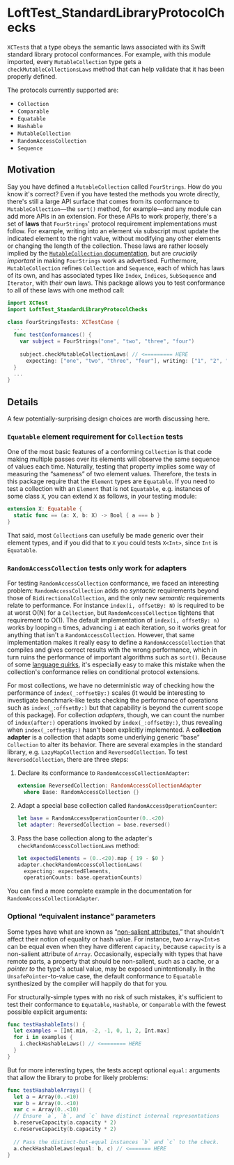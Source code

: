# LoftTest_StandardLibraryProtocolChecks

`XCTest`s that a type obeys the semantic laws associated with its Swift standard library protocol
conformances.  For example, with this module imported, every `MutableCollection` type gets a
`checkMutableCollectionsLaws` method that can help validate that it has been properly defined.

The protocols currently supported are:

* `Collection`
* `Comparable`
* `Equatable`
* `Hashable`
* `MutableCollection`
* `RandomAccessCollection`
* `Sequence`

## Motivation

Say you have defined a `MutableCollection` called `FourStrings`.  How do you know it's correct?
Even if you have tested the methods you wrote directly, there's still a large API surface that comes
from its conformance to `MutableCollection`—the `sort()` method, for example—and any module can add
more APIs in an extension.  For these APIs to work properly, there's a set of **laws** that
`FourStrings`' protocol requirement implementations must follow.  For example, writing into an
element via subscript must update the indicated element to the right value, without modifying any
other elements or changing the length of the collection.  These laws are rather loosely implied by
the [`MutableCollection`
documentation](https://developer.apple.com/documentation/swift/mutablecollection), but are
*crucially important* in making `FourStrings` work as advertised.  Furthermore, `MutableCollection`
refines `Collection` and `Sequence`, each of which has laws of its own, and has associated types
like `Index`, `Indices`, `SubSequence` and `Iterator`, with *their* own laws.  This package allows
you to test conformance to all of these laws with one method call:

```swift
import XCTest
import LoftTest_StandardLibraryProtocolChecks

class FourStringsTests: XCTestCase {
  ...
  func testConformances() {
    var subject = FourStrings("one", "two", "three", "four")
    
    subject.checkMutableCollectionLaws( // <========= HERE
      expecting: ["one", "two", "three", "four"], writing: ["1", "2", "3", "4"])
  }
  ...
}
```

## Details

A few potentially-surprising design choices are worth discussing here.

### `Equatable` element requirement for `Collection` tests

One of the most basic features of a conforming `Collection` is that code making multiple passes over
its elements will observe the same sequence of values each time.  Naturally, testing that property
implies some way of measuring the “sameness” of two element values.  Therefore, the tests in this
package require that the `Element` types are `Equatable`.  If you need to test a collection with an
`Element` that is not `Equatable`, e.g. instances of some class `X`, you can extend `X` as follows,
in your testing module:

```swift
extension X: Equatable {
  static func == (a: X, b: X) -> Bool { a === b }
}
```

That said, most `Collection`s can usefully be made generic over their element types, and if you did
that to `X` you could tests `X<Int>`, since `Int` is `Equatable`.

### `RandomAccessCollection` tests only work for adapters

For testing `RandomAccessCollection` conformance, we faced an interesting problem:
`RandomAccessCollection` adds no *syntactic* requirements beyond those of `BidirectionalCollection`,
and the only new *semantic* requirements relate to performance.  For instance `index(i, offsetBy:
N)` is required to be at worst O(N) for a `Collection`, but `RandomAccessCollection` tightens that
requirement to O(1).  The default implementation of `index(i, offsetBy: n)` works by looping `n`
times, advancing `i` at each iteration, so it works great for anything that isn't a
`RandomAccessCollection`.  However, that same implementation makes it really easy to define a
`RandomAccessCollection` that compiles and gives correct results with the wrong performance, which
in turn ruins the performance of important algorithms such as `sort()`.  Because of some [language
quirks](https://forums.swift.org/t/ergonomics-generic-types-conforming-in-more-than-one-way/34589),
it's especially easy to make this mistake when the collection's conformance relies on conditional
protocol extensions.

For most collections, we have no deterministic way of checking how the performance of
`index(_:offsetBy:)` scales (it would be interesting to investigate benchmark-like tests checking
the performance of operations such as `index(_:offsetBy:)` but that capability is beyond the current
scope of this package). For collection *adapters*, though, we can count the number of
`index(after:)` operations invoked by `index(_:offsetBy:)`, thus revealing when `index(_:offsetBy:)`
hasn't been explicitly implemented.  A **collection adapter** is a collection that adapts some
underlying generic “base” `Collection` to alter its behavior.  There are several examples in the
standard library, e.g. `LazyMapCollection` and `ReversedCollection`.  To test `ReversedCollection`,
there are three steps:

1. Declare its conformance to `RandomAccessCollectionAdapter`:

    ```swift
    extension ReversedCollection: RandomAccessCollectionAdapter
      where Base: RandomAccessCollection {}
    ```

2. Adapt a special base collection called `RandomAccessOperationCounter`:

    ```swift
    let base = RandomAccessOperationCounter(0..<20)
    let adapter: ReversedCollection = base.reversed()
    ```

3. Pass the base collection along to the adapter's `checkRandomAccessCollectionLaws` method:

    ```swift
    let expectedElements = (0..<20).map { 19 - $0 }
    adapter.checkRandomAccessCollectionLaws(
      expecting: expectedElements,
      operationCounts: base.operationCounts)
    ```
    
You can find a more complete example in the documentation for `RandomAccessCollectionAdapter`.

### Optional “equivalent instance” parameters

Some types have what are known as “[non-salient attributes](https://youtu.be/W3xI1HJUy7Q),” that
shouldn't affect their notion of equality or hash value.  For instance, two `Array<Int>`s can be
equal even when they have different `capacity`, because `capacity` is a non-salient attribute of
`Array`.  Occasionally, especially with types that have remote parts, a property that should be
non-salient, such as a cache, or a *pointer to* the type's actual value, may be exposed
unintentionally.  In the `UnsafePointer`-to-value case, the default conformance to `Equatable`
synthesized by the compiler will happily do that for you.

For structurally-simple types with no risk of such mistakes, it's sufficient to test their
conformance to `Equatable`, `Hashable`, or `Comparable` with the fewest possible explicit arguments:

```swift
func testHashableInts() {
  let examples = [Int.min, -2, -1, 0, 1, 2, Int.max]
  for i in examples {
    i.checkHashableLaws() // <======== HERE
  }
}
```

But for more interesting types, the tests accept optional `equal:` arguments that allow the library
to probe for likely problems:

```swift
func testHashableArrays() {
  let a = Array(0..<10)
  var b = Array(0..<10)
  var c = Array(0..<10)
  // Ensure `a`, `b`, and `c` have distinct internal representations
  b.reserveCapacity(a.capacity * 2)
  c.reserveCapacity(b.capacity * 2) 
  
  // Pass the distinct-but-equal instances `b` and `c` to the check.
  a.checkHashableLaws(equal: b, c) // <======= HERE
}
```
